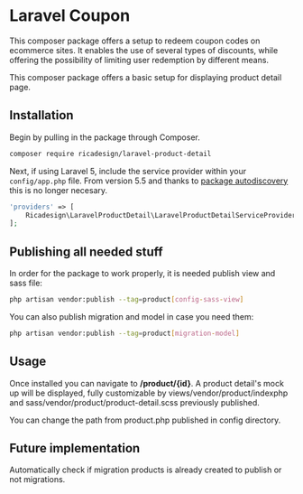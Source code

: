 # Laravel Coupon

This composer package offers a setup to redeem coupon codes on ecommerce sites. It enables the use of several types of discounts, while offering the possibility of limiting user redemption by different means.

This composer package offers a basic setup for displaying product detail page.

## Installation

Begin by pulling in the package through Composer.

```bash
composer require ricadesign/laravel-product-detail
```

Next, if using Laravel 5, include the service provider within your `config/app.php` file. From version 5.5 and thanks to [package autodiscovery](https://laravel-news.com/package-auto-discovery) this is no longer necesary.

```php
'providers' => [
    Ricadesign\LaravelProductDetail\LaravelProductDetailServiceProvider::class,
];
```

## Publishing all needed stuff

In order for the package to work properly, it is needed publish view and sass file:

```bash
php artisan vendor:publish --tag=product[config-sass-view]
```

You can also publish migration and model in case you need them:

```bash
php artisan vendor:publish --tag=product[migration-model]
```

## Usage

Once installed you can navigate to **/product/{id}**. A product detail's mock up will be displayed, fully customizable by views/vendor/product/indexphp and sass/vendor/product/product-detail.scss previously published.


You can change the path from product.php published in config directory.

## Future implementation

Automatically check if migration products is already created to publish or not migrations.
